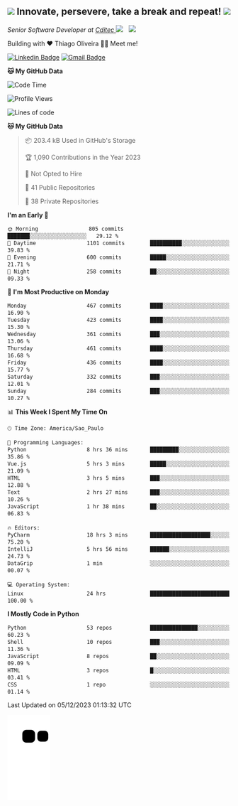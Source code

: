 <h2><img src="https://emojis.slackmojis.com/emojis/images/1531849430/4246/blob-sunglasses.gif?1531849430" width="30"/> Innovate, persevere, take a break and repeat! <img src="https://media.giphy.com/media/12oufCB0MyZ1Go/giphy.gif" width="50"></h2>
<img align='right' src="https://media.giphy.com/media/M9gbBd9nbDrOTu1Mqx/giphy.gif" width="230">
<p><em>Senior Software Developer at <a href="https://www.cditec.com.br/">Cditec
</a><img src="https://media.giphy.com/media/WUlplcMpOCEmTGBtBW/giphy.gif" width="30"> 
</em></p>



Building with ❤️ Thiago Oliveira 👋🏽 Meet me!

[![Linkedin Badge](https://img.shields.io/badge/-Thiago-blue?style=flat-square&logo=Linkedin&logoColor=white&link=https://www.linkedin.com/in/tgmarinho/)](https://www.linkedin.com/in/thiagoceconelo/) 
[![Gmail Badge](https://img.shields.io/badge/-thiceconelo@gmail.com-c14438?style=flat-square&logo=Gmail&logoColor=white&link=mailto:thiceconelo@gmail.com)](mailto:thiceconelo@gmail.com)

</em></p>

<!-- <span style="height ">
![Anurag's GitHub stats](https://github-readme-stats.vercel.app/api?username=arthurspk&show_icons=true&theme=tokyonight)
</span> -->

**🐱 My GitHub Data** 
<!--START_SECTION:waka-->
![Code Time](http://img.shields.io/badge/Code%20Time-894%20hrs%2014%20mins-blue)

![Profile Views](http://img.shields.io/badge/Profile%20Views-12-blue)

![Lines of code](https://img.shields.io/badge/From%20Hello%20World%20I%27ve%20Written-4.0%20million%20lines%20of%20code-blue)

**🐱 My GitHub Data** 

> 📦 203.4 kB Used in GitHub's Storage 
 > 
> 🏆 1,090 Contributions in the Year 2023
 > 
> 🚫 Not Opted to Hire
 > 
> 📜 41 Public Repositories 
 > 
> 🔑 38 Private Repositories 
 > 
**I'm an Early 🐤** 

```text
🌞 Morning                805 commits         ███████░░░░░░░░░░░░░░░░░░   29.12 % 
🌆 Daytime                1101 commits        ██████████░░░░░░░░░░░░░░░   39.83 % 
🌃 Evening                600 commits         █████░░░░░░░░░░░░░░░░░░░░   21.71 % 
🌙 Night                  258 commits         ██░░░░░░░░░░░░░░░░░░░░░░░   09.33 % 
```
📅 **I'm Most Productive on Monday** 

```text
Monday                   467 commits         ████░░░░░░░░░░░░░░░░░░░░░   16.90 % 
Tuesday                  423 commits         ████░░░░░░░░░░░░░░░░░░░░░   15.30 % 
Wednesday                361 commits         ███░░░░░░░░░░░░░░░░░░░░░░   13.06 % 
Thursday                 461 commits         ████░░░░░░░░░░░░░░░░░░░░░   16.68 % 
Friday                   436 commits         ████░░░░░░░░░░░░░░░░░░░░░   15.77 % 
Saturday                 332 commits         ███░░░░░░░░░░░░░░░░░░░░░░   12.01 % 
Sunday                   284 commits         ███░░░░░░░░░░░░░░░░░░░░░░   10.27 % 
```


📊 **This Week I Spent My Time On** 

```text
🕑︎ Time Zone: America/Sao_Paulo

💬 Programming Languages: 
Python                   8 hrs 36 mins       █████████░░░░░░░░░░░░░░░░   35.86 % 
Vue.js                   5 hrs 3 mins        █████░░░░░░░░░░░░░░░░░░░░   21.09 % 
HTML                     3 hrs 5 mins        ███░░░░░░░░░░░░░░░░░░░░░░   12.88 % 
Text                     2 hrs 27 mins       ███░░░░░░░░░░░░░░░░░░░░░░   10.26 % 
JavaScript               1 hr 38 mins        ██░░░░░░░░░░░░░░░░░░░░░░░   06.83 % 

🔥 Editors: 
PyCharm                  18 hrs 3 mins       ███████████████████░░░░░░   75.20 % 
IntelliJ                 5 hrs 56 mins       ██████░░░░░░░░░░░░░░░░░░░   24.73 % 
DataGrip                 1 min               ░░░░░░░░░░░░░░░░░░░░░░░░░   00.07 % 

💻 Operating System: 
Linux                    24 hrs              █████████████████████████   100.00 % 
```

**I Mostly Code in Python** 

```text
Python                   53 repos            ███████████████░░░░░░░░░░   60.23 % 
Shell                    10 repos            ███░░░░░░░░░░░░░░░░░░░░░░   11.36 % 
JavaScript               8 repos             ██░░░░░░░░░░░░░░░░░░░░░░░   09.09 % 
HTML                     3 repos             █░░░░░░░░░░░░░░░░░░░░░░░░   03.41 % 
CSS                      1 repo              ░░░░░░░░░░░░░░░░░░░░░░░░░   01.14 % 
```




 Last Updated on 05/12/2023 01:13:32 UTC
<!--END_SECTION:waka-->

![Snake animation](https://github.com/rafaballerini/rafaballerini/blob/output/github-contribution-grid-snake.svg)


<!---
ceconelo/ceconelo is a ✨ special ✨ repository because its `README.md` (this file) appears on your GitHub profile.
You can click the Preview link to take a look at your changes.
--->
